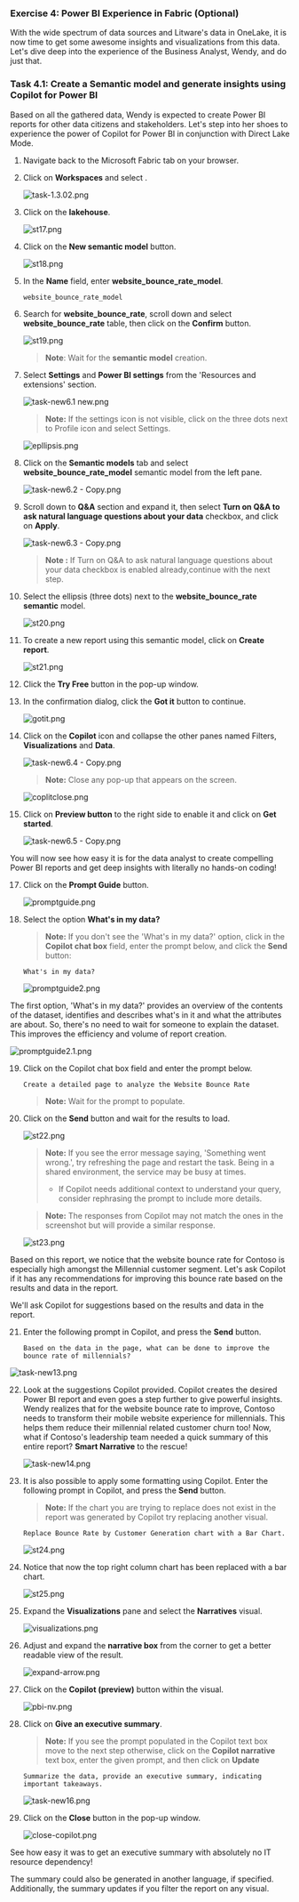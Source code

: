 
### Exercise 4: Power BI Experience in Fabric (Optional)
 With the wide spectrum of data sources and Litware's data in OneLake, it is now time to get some awesome insights and visualizations from this data. Let's dive deep into the experience of the Business Analyst, Wendy, and do just that.

### Task 4.1: Create a Semantic model and generate insights using Copilot for Power BI

Based on all the gathered data, Wendy is expected to create Power BI reports for other data citizens and stakeholders. Let's step into her shoes to experience the power of Copilot for Power BI in conjunction with Direct Lake Mode.


1. Navigate back to the Microsoft Fabric tab on your browser.

2. Click on **Workspaces** and select **<inject key= "WorkspaceName" enableCopy="false"/>**.

    ![task-1.3.02.png](media/l14.png)

4. Click on the **lakehouse**.

    ![st17.png](media/st17.png)

5. Click on the **New semantic model** button. 

    ![st18.png](media/st18.png)

6. In the **Name** field, enter **website_bounce_rate_model**.

    ```
    website_bounce_rate_model
    ```

7. Search for **website_bounce_rate**, scroll down and select **website_bounce_rate** table, then click on the **Confirm** button.

    ![st19.png](media/st19.png)

    >**Note**: Wait for the **semantic model** creation.

8. Select **Settings** and **Power BI settings** from the 'Resources and extensions' section.

    ![task-new6.1 new.png](media/task-new6.1.png)

    >**Note:** If the settings icon is not visible, click on the three dots next to Profile icon and select Settings.

    ![epllipsis.png](media/epllipsis.png)

9. Click on the **Semantic models** tab and select **website_bounce_rate_model** semantic model from the left pane.

    ![task-new6.2 - Copy.png](media/task-new6.2.png)

10. Scroll down to **Q&A** section and expand it, then select **Turn on Q&A to ask natural language questions about your data** checkbox, and click on **Apply**.

    ![task-new6.3 - Copy.png](media/task-new6.3.png)

    >**Note :** If Turn on Q&A to ask natural language questions about your data checkbox is enabled already,continue with the next step.

11. Select the ellipsis (three dots) next to the **website_bounce_rate semantic** model.

    ![st20.png](media/st20.png)

12. To create a new report using this semantic model, click on **Create report**.
 
    ![st21.png](media/st21.png)

14. Click the **Try Free** button in the pop-up window.
15. In the confirmation dialog, click the **Got it** button to continue.

    ![gotit.png](media/gotit.png)

13. Click on the **Copilot** icon and collapse the other panes named Filters, **Visualizations** and **Data**.

    ![task-new6.4 - Copy.png](media/task-new6.4.png)

    >**Note:** Close any pop-up that appears on the screen.

    ![coplitclose.png](media/coplitclose.png)

14. Click on **Preview button** to the right side to enable it and click on **Get started**.

    ![task-new6.5 - Copy.png](media/task-new6.5.png)

You will now see how easy it is for the data analyst to create compelling Power BI reports and get deep insights with literally no hands-on coding!
	
17. Click on the **Prompt Guide** button.

    ![promptguide.png](media/promptguide.png)  

18. Select the option **What's in my data?**

    > **Note:** If you don't see the 'What's in my data?' option, click in the **Copilot chat box** field, enter the prompt below, and click the **Send** button: 

    ```
    What's in my data?
    ```
    ![promptguide2.png](media/promptguide2.png)

The first option, 'What's in my data?' provides an overview of the contents of the dataset, identifies and describes what's in it and what the attributes are about. So, there's no need to wait for someone to explain the dataset. This improves the efficiency and volume of report creation.

![promptguide2.1.png](media/promptguide2.1.png)

19. Click on the Copilot chat box field and enter the prompt below.

    ```
    Create a detailed page to analyze the Website Bounce Rate
    ``` 

    >**Note:** Wait for the prompt to populate.

20. Click on the **Send** button and wait for the results to load. 

    ![st22.png](media/items.png)
	
    >**Note:** If you see the error message saying, 'Something went wrong.', try refreshing the page and restart the task. Being in a shared environment, the service may be busy at times.
    >- If Copilot needs additional context to understand your query, consider rephrasing the prompt to include more details.

    >**Note:** The responses from Copilot may not match the ones in the screenshot but will provide a similar response.

    ![st23.png](media/st23.png)

Based on this report, we notice that the website bounce rate for Contoso is especially high amongst the Millennial customer segment. Let's ask Copilot if it has any recommendations for improving this bounce rate based on the results and data in the report.

We'll ask Copilot for suggestions based on the results and data in the report. 

21. Enter the following prompt in Copilot, and press the **Send** button.

    ```
    Based on the data in the page, what can be done to improve the bounce rate of millennials?
    ``` 
	
  ![task-new13.png](media/img-12.png)
	
22. Look at the suggestions Copilot provided. Copilot creates the desired Power BI report and even goes a step further to give powerful insights. Wendy realizes that for the website bounce rate to improve, Contoso needs to transform their mobile website experience for millennials. This helps them reduce their millennial related customer churn too! Now, what if Contoso's leadership team needed a quick summary of this entire report? **Smart Narrative** to the rescue! 
	
    ![task-new14.png](media/task-new14.png)

23. It is also possible to apply some formatting using Copilot. Enter the following prompt in Copilot, and press the **Send** button.

    >**Note:** If the chart you are trying to replace does not exist in the report was generated by Copilot try replacing another visual.

    ```
    Replace Bounce Rate by Customer Generation chart with a Bar Chart.
    ```

    ![st24.png](media/st24.png)

24. Notice that now the top right column chart has been replaced with a bar chart.

    ![st25.png](media/st25.png)
	
25. Expand the **Visualizations** pane and select the **Narratives** visual. 

    ![visualizations.png](media/visualizations.png)

26. Adjust and expand the **narrative box** from the corner to get a better readable view of the result.
 
    ![expand-arrow.png](media/expand-arrow.png)
 
27. Click on the **Copilot (preview)** button within the visual.
 
    ![pbi-nv.png](media/pbi-nv.png)
   
28. Click on **Give an executive summary**.
 
    >**Note:** If you see the prompt populated in the Copilot text box move to the next step otherwise, click on the **Copilot narrative** text box, enter the given prompt, and then click on **Update**
    
    ```
    Summarize the data, provide an executive summary, indicating important takeaways.
    ``` 

    ![task-new16.png](media/task-new16.png)
 
29. Click on the **Close** button in the pop-up window.
 
    ![close-copilot.png](media/close-copilot.png)
 
See how easy it was to get an executive summary with absolutely no IT resource dependency!
	
The summary could also be generated in another language, if specified. Additionally, the summary updates if you filter the report on any visual.
